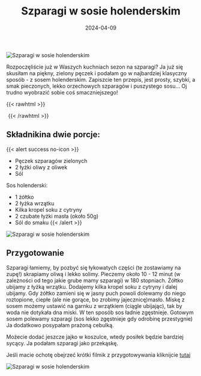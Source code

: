 ﻿---
title: "Szparagi w sosie holenderskim"
date: 2024-04-09
categories:
- dania główne
tags:
- szparagi
- sos holenderski
- wegetariańskie
thumbnailImagePosition: "top"
---
![Szparagi w sosie holenderskim](/img/Szparagi-w-sosie-holenderskim/Szparagi-w-sosie-holenderskim-1.jpg)

Rozpoczęliście już w Waszych kuchniach sezon na szparagi? Ja już się skusiłam na piękny, zielony pęczek i podałam go w najbardziej klasyczny sposób - z sosem holenderskim.
Zapiszcie ten przepis, jest prosty, szybki, a smak pieczonych, lekko orzechowych szparagów i puszystego sosu... Oj trudno wyobrazić sobie coś smaczniejszego!
<!--more-->

{{< rawhtml >}}
<div id="ceneoaffcontainer624479"></div><a id="ceneoaff-logo" title="Ceneo.pl" href="https://www.ceneo.pl/#pid=26977&crid=624479&cid=46110" rel="nofollow"><img style="border:0;width:1px;height:1px;" src="//image.ceneostatic.pl/data/custom_images/4917/custom_image.png" alt="Ceneo.pl" /></a><script type="text/javascript" charset="utf-8">	if (typeof CeneoAPOptions == "undefined" || CeneoAPOptions == null)	{	var CeneoAPOptions = new Array(); 	stamp = parseInt(new Date().getTime()/86400, 10);	var script = document.createElement("script");	script.setAttribute("type", "text/javascript");	script.setAttribute("src", "//partnerzyapi.ceneo.pl/External/ap.js?"+stamp);	script.setAttribute("charset", "utf-8");	var head = document.getElementsByTagName("head")[0];	head.appendChild(script);	}	CeneoAPOptions[CeneoAPOptions.length] =	{		ad_creation: 624479,		ad_channel: 46110,		ad_partner: 26977,		ad_type: 1,		ad_content: '1767,3528,4496',		ad_format: 1,		ad_newpage: true,		ad_basket: false,		ad_container: 'ceneoaffcontainer624479',		ad_formatTypeId: 1,		ad_contextual: false, 		ad_recommended: false, 		ad_showRank: false 	};</script>
{{< /rawhtml >}}

## Składnikina dwie porcje:
{{< alert success no-icon >}}
- Pęczek szparagów zielonych
- 2 łyżki oliwy z oliwek
- Sól


Sos holenderski:
- 1 żółtko
- 2 łyżka wrzątku
- Kilka kropel soku z cytryny
- 2 czubate łyżki masła (około 50g)
- Sól do smaku
{{< /alert >}}

![Szparagi w sosie holenderskim](/img/Szparagi-w-sosie-holenderskim/Szparagi-w-sosie-holenderskim-1.jpg)

## Przygotowanie
Szparagi łamiemy, by pozbyć się łykowatych części (te zostawiamy na zupę!) skrapiamy oliwą i lekko solimy. Pieczemy około 10 - 12 minut (w zależności od tego jakie grube mamy szparagi) w 180 stopniach.
Żółtko ubijamy z łyżką wrzątku. Dodajemy kilka kropel soku z cytryny i dalej ubijamy. Gdy żółtko zamieni się w jasny puch powoli dolewamy do niego roztopione, ciepłe (ale nie gorące, bo zrobimy jajecznicę)masło. Miskę z sosem możemy ustawić na garnku z wrzątkiem (ciągle ubijając), tak by woda nie dotykała dna miski. W ten sposób sos ładnie zgęstnieje.
Gotowym sosem polewamy szparagi (sos lekko zgęstnieje gdy odrobinę przestygnie)
Ja dodatkowo posypałam prażoną cebulką.


Możecie dodać jeszcze jajko w koszulce, wtedy posiłek będzie bardziej sycący. Ja podałam szparagi jako przekąskę.


Jeśli macie ochotę obejrzeć krótki filmik z przygotowywania kliknijcie [tutaj](https://www.instagram.com/reel/C5VJV1ysw9n/?utm_source=ig_web_copy_link&igsh=MzRlODBiNWFlZA==)

![Szparagi w sosie holenderskim](/img/Szparagi-w-sosie-holenderskim/Szparagi-w-sosie-holenderskim-3.jpg)
